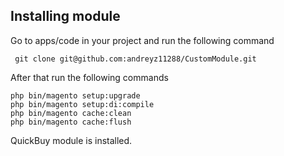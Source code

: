 ## Installing module ##

Go to apps/code in your project and run the following command
```shell
 git clone git@github.com:andreyz11288/CustomModule.git
```
After that run the following commands 
```shell
php bin/magento setup:upgrade
php bin/magento setup:di:compile
php bin/magento cache:clean
php bin/magento cache:flush
```
QuickBuy module is installed.

